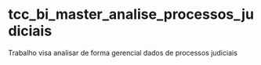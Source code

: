 # tcc_bi_master_analise_processos_judiciais
Trabalho visa analisar de forma gerencial dados de processos judiciais 
